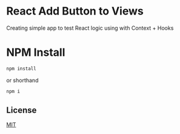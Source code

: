# React Add Button to Views

Creating simple app to test React logic using with Context + Hooks

# NPM Install

```bash
npm install
```

or shorthand

```bash
npm i
```

## License

[MIT](https://choosealicense.com/licenses/mit/)
